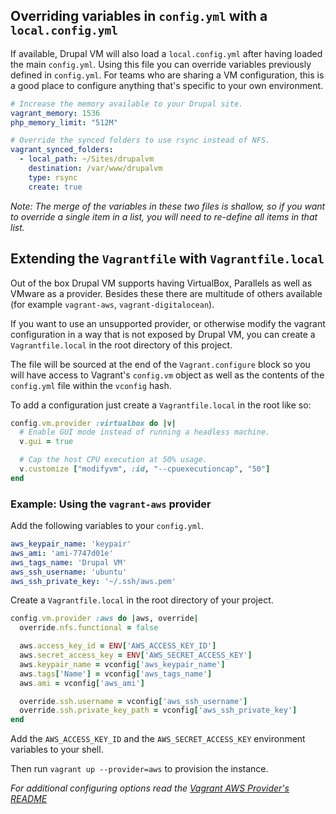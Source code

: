 ## Overriding variables in `config.yml` with a `local.config.yml`

If available, Drupal VM will also load a `local.config.yml` after having loaded the main `config.yml`. Using this file you can override variables previously defined in `config.yml`. For teams who are sharing a VM configuration, this is a good place to configure anything that's specific to your own environment.

```yaml
# Increase the memory available to your Drupal site.
vagrant_memory: 1536
php_memory_limit: "512M"

# Override the synced folders to use rsync instead of NFS.
vagrant_synced_folders:
  - local_path: ~/Sites/drupalvm
    destination: /var/www/drupalvm
    type: rsync
    create: true
```

_Note: The merge of the variables in these two files is shallow, so if you want to override a single item in a list, you will need to re-define all items in that list._

## Extending the `Vagrantfile` with `Vagrantfile.local`

Out of the box Drupal VM supports having VirtualBox, Parallels as well as VMware as a provider. Besides these there are multitude of others available (for example `vagrant-aws`, `vagrant-digitalocean`).

If you want to use an unsupported provider, or otherwise modify the vagrant configuration in a way that is not exposed by Drupal VM, you can create a `Vagrantfile.local` in the root directory of this project.

The file will be sourced at the end of the `Vagrant.configure` block so you will have access to Vagrant's `config.vm` object as well as the contents of the `config.yml` file within the `vconfig` hash.

To add a configuration just create a `Vagrantfile.local` in the root like so:

```ruby
config.vm.provider :virtualbox do |v|
  # Enable GUI mode instead of running a headless machine.
  v.gui = true

  # Cap the host CPU execution at 50% usage.
  v.customize ["modifyvm", :id, "--cpuexecutioncap", "50"]
end
```

### Example: Using the `vagrant-aws` provider

Add the following variables to your `config.yml`.

```yaml
aws_keypair_name: 'keypair'
aws_ami: 'ami-7747d01e'
aws_tags_name: 'Drupal VM'
aws_ssh_username: 'ubuntu'
aws_ssh_private_key: '~/.ssh/aws.pem'
```

Create a `Vagrantfile.local` in the root directory of your project.

```ruby
config.vm.provider :aws do |aws, override|
  override.nfs.functional = false

  aws.access_key_id = ENV['AWS_ACCESS_KEY_ID']
  aws.secret_access_key = ENV['AWS_SECRET_ACCESS_KEY']
  aws.keypair_name = vconfig['aws_keypair_name']
  aws.tags['Name'] = vconfig['aws_tags_name']
  aws.ami = vconfig['aws_ami']

  override.ssh.username = vconfig['aws_ssh_username']
  override.ssh.private_key_path = vconfig['aws_ssh_private_key']
end
```

Add the `AWS_ACCESS_KEY_ID` and the `AWS_SECRET_ACCESS_KEY` environment variables to your shell.

Then run `vagrant up --provider=aws` to provision the instance.

_For additional configuring options read the [Vagrant AWS Provider's README](https://github.com/mitchellh/vagrant-aws#readme)_

